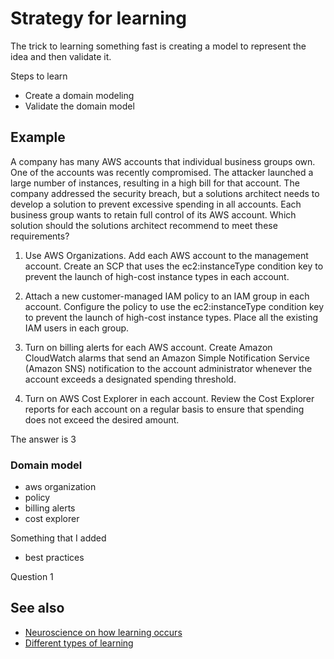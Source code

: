 # Strategy for learning

The trick to learning something fast is creating a model to represent the idea
and then validate it.

Steps to learn

- Create a domain modeling
- Validate the domain model

## Example

A company has many AWS accounts that individual business groups own. One of the
accounts was recently compromised. The attacker launched a large number of
instances, resulting in a high bill for that account. The company addressed the
security breach, but a solutions architect needs to develop a solution to
prevent excessive spending in all accounts. Each business group wants to retain
full control of its AWS account. Which solution should the solutions architect
recommend to meet these requirements?

1. Use AWS Organizations. Add each AWS account to the management account. Create
   an SCP that uses the ec2:instanceType condition key to prevent the launch of
   high-cost instance types in each account.

2. Attach a new customer-managed IAM policy to an IAM group in each account.
   Configure the policy to use the ec2:instanceType condition key to prevent the
   launch of high-cost instance types. Place all the existing IAM users in each
   group.

3. Turn on billing alerts for each AWS account. Create Amazon CloudWatch alarms
   that send an Amazon Simple Notification Service (Amazon SNS) notification to
   the account administrator whenever the account exceeds a designated spending
   threshold.

4. Turn on AWS Cost Explorer in each account. Review the Cost Explorer reports
   for each account on a regular basis to ensure that spending does not exceed
   the desired amount.

The answer is 3

### Domain model

- aws organization
- policy
- billing alerts
- cost explorer

Something that I added

- best practices

Question 1

## See also

- [Neuroscience on how learning occurs](../426)
- [Different types of learning](../345)
